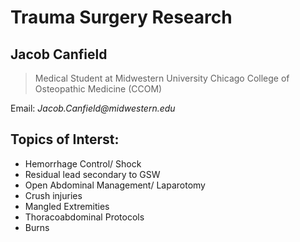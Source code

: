 # Trauma Surgery Research

## Jacob Canfield

> Medical Student at Midwestern University Chicago College of Osteopathic Medicine (CCOM)

Email: _Jacob.Canfield@midwestern.edu_


## Topics of Interst:

- Hemorrhage Control/ Shock
- Residual lead secondary to GSW
- Open Abdominal Management/ Laparotomy
- Crush injuries
- Mangled Extremities
- Thoracoabdominal Protocols
- Burns


